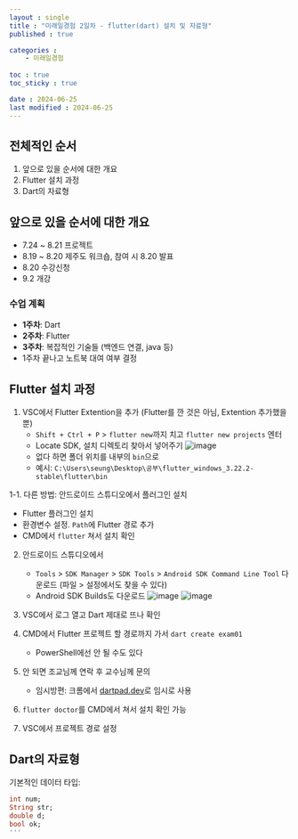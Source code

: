 ```yaml
---
layout : single
title : "미래일경험 2일차 - flutter(dart) 설치 및 자료형"
published : true

categories : 
    - 미래일경험
  
toc : true
toc_sticky : true

date : 2024-06-25
last modified : 2024-06-25
---
```


## 전체적인 순서
1. 앞으로 있을 순서에 대한 개요
2. Flutter 설치 과정
3. Dart의 자료형

## 앞으로 있을 순서에 대한 개요

- 7.24 ~ 8.21 프로젝트
- 8.19 ~ 8.20 제주도 워크숍, 참여 시 8.20 발표
- 8.20 수강신청
- 9.2 개강

### 수업 계획
- **1주차**: Dart
- **2주차**: Flutter
- **3주차**: 복잡적인 기술들 (백엔드 연결, java 등)
- 1주차 끝나고 노트북 대여 여부 결정

## Flutter 설치 과정

1. VSC에서 Flutter Extention을 추가 (Flutter를 깐 것은 아님, Extention 추가했을 뿐)
   - `Shift + Ctrl + P` > `flutter new`까지 치고 `flutter new projects` 엔터
   - Locate SDK, 설치 디렉토리 찾아서 넣어주기
     ![image](https://github.com/unVictory2/unVictory2.github.io/assets/117062169/341f37c4-2424-4ed1-ba08-991a2a2cfc91)
   - 없다 하면 폴더 위치를 내부의 `bin`으로
   - 예시: `C:\Users\seung\Desktop\공부\flutter_windows_3.22.2-stable\flutter\bin`
  
1-1. 다른 방법: 안드로이드 스튜디오에서 플러그인 설치
   - Flutter 플러그인 설치
   - 환경변수 설정. `Path`에 Flutter 경로 추가
   - CMD에서 `flutter` 쳐서 설치 확인

2. 안드로이드 스튜디오에서
   - `Tools` > `SDK Manager` > `SDK Tools` > `Android SDK Command Line Tool` 다운로드 (파일 > 설정에서도 찾을 수 있다)
   - Android SDK Builds도 다운로드
     ![image](https://github.com/unVictory2/unVictory2.github.io/assets/117062169/bb4b78c8-a29f-43f3-bc61-066e503af724)
     ![image](https://github.com/unVictory2/unVictory2.github.io/assets/117062169/ddc46972-2c59-41d5-a978-b8e1e1dfe525)

3. VSC에서 로그 열고 Dart 제대로 뜨나 확인

4. CMD에서 Flutter 프로젝트 할 경로까지 가서 `dart create exam01`
   - PowerShell에선 안 될 수도 있다

5. 안 되면 조교님께 연락 후 교수님께 문의
   - 임시방편: 크롬에서 [dartpad.dev](https://dartpad.dev)로 임시로 사용

6. `flutter doctor`를 CMD에서 쳐서 설치 확인 가능

7. VSC에서 프로젝트 경로 설정

## Dart의 자료형

기본적인 데이터 타입:
```dart
int num;
String str;
double d;
bool ok;
'''
